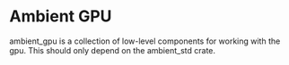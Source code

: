 # Ambient GPU

ambient_gpu is a collection of low-level components for working with the gpu. This should only depend on the ambient_std crate.
